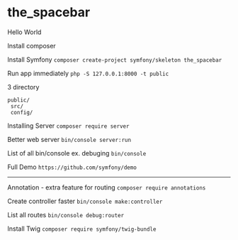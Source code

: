 # the_spacebar
Hello World

Install composer

Install Symfony
`composer create-project symfony/skeleton the_spacebar`

Run app immediately
`php -S 127.0.0.1:8000 -t public`

3 directory
```
public/
 src/
 config/
 ```

Installing Server
`composer require server`

Better web server
`bin/console server:run`

List of all bin/console ex. debuging
`bin/console`

Full Demo
`https://github.com/symfony/demo`

----------------------

Annotation - extra feature for routing
`composer require annotations`

Create controller faster
`bin/console make:controller`

List all routes
`bin/console debug:router`

Install Twig
`composer require symfony/twig-bundle`


